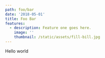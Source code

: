 ```yaml
---
path: foo/bar
date: '2018-05-01'
title: Foo Bar
features:
  - description: Feature one goes here.
    image: ''
    thumbnail: /static/assets/fill-bill.jpg
---
```

Hello world
